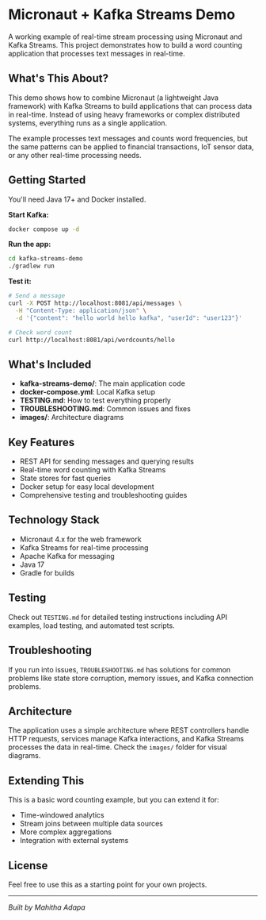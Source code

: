 # Micronaut + Kafka Streams Demo

A working example of real-time stream processing using Micronaut and Kafka Streams. This project demonstrates how to build a word counting application that processes text messages in real-time.

## What's This About?

This demo shows how to combine Micronaut (a lightweight Java framework) with Kafka Streams to build applications that can process data in real-time. Instead of using heavy frameworks or complex distributed systems, everything runs as a single application.

The example processes text messages and counts word frequencies, but the same patterns can be applied to financial transactions, IoT sensor data, or any other real-time processing needs.

## Getting Started

You'll need Java 17+ and Docker installed.

**Start Kafka:**
```bash
docker compose up -d
```

**Run the app:**
```bash
cd kafka-streams-demo
./gradlew run
```

**Test it:**
```bash
# Send a message
curl -X POST http://localhost:8081/api/messages \
  -H "Content-Type: application/json" \
  -d '{"content": "hello world hello kafka", "userId": "user123"}'

# Check word count
curl http://localhost:8081/api/wordcounts/hello
```

## What's Included

- **kafka-streams-demo/**: The main application code
- **docker-compose.yml**: Local Kafka setup
- **TESTING.md**: How to test everything properly
- **TROUBLESHOOTING.md**: Common issues and fixes
- **images/**: Architecture diagrams

## Key Features

- REST API for sending messages and querying results
- Real-time word counting with Kafka Streams
- State stores for fast queries
- Docker setup for easy local development
- Comprehensive testing and troubleshooting guides

## Technology Stack

- Micronaut 4.x for the web framework
- Kafka Streams for real-time processing
- Apache Kafka for messaging
- Java 17
- Gradle for builds

## Testing

Check out `TESTING.md` for detailed testing instructions including API examples, load testing, and automated test scripts.

## Troubleshooting

If you run into issues, `TROUBLESHOOTING.md` has solutions for common problems like state store corruption, memory issues, and Kafka connection problems.

## Architecture

The application uses a simple architecture where REST controllers handle HTTP requests, services manage Kafka interactions, and Kafka Streams processes the data in real-time. Check the `images/` folder for visual diagrams.

## Extending This

This is a basic word counting example, but you can extend it for:
- Time-windowed analytics
- Stream joins between multiple data sources
- More complex aggregations
- Integration with external systems

## License

Feel free to use this as a starting point for your own projects.

---

*Built by Mahitha Adapa*

